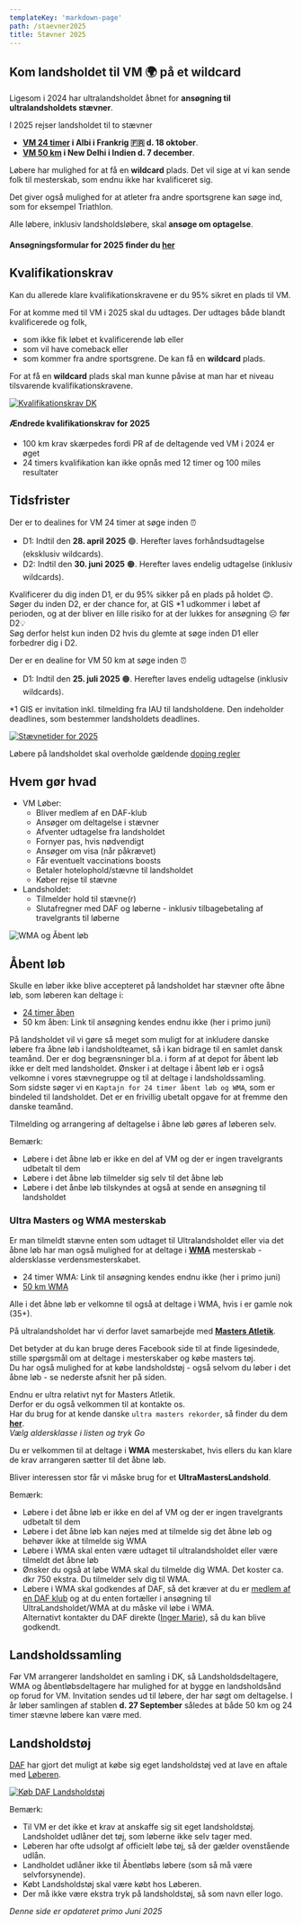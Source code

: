 ```yaml
---
templateKey: 'markdown-page'
path: /staevner2025
title: Stævner 2025
---
```

###

##
## Kom landsholdet til VM 🌍 på et wildcard

Ligesom i 2024 har ultralandsholdet åbnet for **ansøgning til ultralandsholdets stævner**.

I 2025 rejser landsholdet til to stævner

* **[VM 24 timer](https://iau-ultramarathon.org/2025-iau-24-hour-world-championship-announcement.html) i Albi i Frankrig 🇫🇷 d. 18 oktober**.  
* **[VM 50 km](https://iau-ultramarathon.org/india-to-host-the-2025-iau-50-km-world-championship.html) i New Delhi i Indien d. 7 december**.  

Løbere har mulighed for at få en **wildcard** plads. Det vil sige at vi kan sende folk til mesterskab, som endnu ikke har kvalificeret sig.

Det giver også mulighed for at atleter fra andre sportsgrene kan søge ind, som for eksempel Triathlon.

Alle løbere, inklusiv landsholdsløbere, skal **ansøge om optagelse**.

####  **Ansøgningsformular** for 2025 finder du **[her](https://forms.gle/hBEDXsF1hKWVN14q7)**

##
## Kvalifikationskrav

Kan du allerede klare kvalifikationskravene er du 95% sikret en plads til VM. 

For at komme med til VM i 2025 skal du udtages. Der udtages både blandt kvalificerede og folk, 
* som ikke fik løbet et kvalificerende løb eller 
* som vil have comeback eller
* som kommer fra andre sportsgrene. 
De kan få en **wildcard** plads.

For at få en **wildcard** plads skal man kunne påvise at man har et niveau tilsvarende kvalifikationskravene.  

<a href="https://bit.ly/ul-kk" target="_blank" rel="noreferrer">
<img src="../../img/staevner/KK-pub-2025.png" alt="Kvalifikationskrav DK" style="background-image:none;"/>
</a>  
<br>

#### Ændrede kvalifikationskrav for 2025  

* 100 km krav skærpedes fordi PR af de deltagende ved VM i 2024 er øget  
* 24 timers kvalifikation kan ikke opnås med 12 timer og 100 miles resultater  

##
## Tidsfrister

Der er to dealines for VM 24 timer at søge inden ⏰
* D1: Indtil den **28. april 2025** 🟢. Herefter laves forhåndsudtagelse (eksklusiv wildcards).
* D2: Indtil den **30. juni 2025** 🟠. Herefter laves endelig udtagelse (inklusiv wildcards).

Kvalificerer du dig inden D1, er du 95% sikker på en plads på holdet 😊.  
Søger du inden D2, er der chance for, at GIS *1 udkommer i løbet af perioden, og at der bliver en lille risiko for at der lukkes for ansøgning ☹️ før D2💡  
Søg derfor helst kun inden D2 hvis du glemte at søge inden D1 eller forbedrer dig i D2.

Der er en dealine for VM 50 km at søge inden ⏰
* D1: Indtil den **25. juli 2025** 🟠. Herefter laves endelig udtagelse (inklusiv wildcards).

*1 GIS er invitation inkl. tilmelding fra IAU til landsholdene. Den indeholder deadlines, som bestemmer landsholdets deadlines.

[![Stævnetider for 2025](../../img/staevner/SP-pub-2025.png)](https://bit.ly/ul-sp2)

Løbere på landsholdet skal overholde gældende [doping regler](https://www.antidoping.dk/)

##
## Hvem gør hvad

* VM Løber:
    * Bliver medlem af en DAF-klub
    * Ansøger om deltagelse i stævner
    * Afventer udtagelse fra landsholdet
    * Fornyer pas, hvis nødvendigt
    * Ansøger om visa (når påkrævet)
    * Får eventuelt vaccinations boosts
    * Betaler hotelophold/stævne til landsholdet
    * Køber rejse til stævne
* Landsholdet:
    * Tilmelder hold til stævne(r)
    * Slutafregner med DAF og løberne - inklusiv tilbagebetaling af travelgrants til løberne

<img src="../../img/staevner/vm-wma-aabentlob.drawio.svg" alt="WMA og Åbent løb"/>

##
## Åbent løb

Skulle en løber ikke blive accepteret på landsholdet har stævner ofte åbne løb, som løberen kan deltage i:

* [24 timer åben](https://www.albi24h.fr/)
* 50 km åben: Link til ansøgning kendes endnu ikke (her i primo juni)

På landsholdet vil vi gøre så meget som muligt for at inkludere danske løbere fra åbne løb i landsholdteamet, så i kan bidrage til en samlet dansk teamånd. 
Der er dog begrænsninger bl.a. i form af at depot for åbent løb ikke er delt med landsholdet.
Ønsker i at deltage i åbent løb er i også velkomne i vores stævnegruppe og til at deltage i landsholdssamling.  
Som sidste søger vi en `Kaptajn for 24 timer åbent løb og WMA`, som er bindeled til landsholdet. Det er en frivillig ubetalt opgave for at fremme den danske teamånd.  

Tilmelding og arrangering af deltagelse i åbne løb gøres af løberen selv.

Bemærk: 
* Løbere i det åbne løb er ikke en del af VM og der er ingen travelgrants udbetalt til dem
* Løbere i det åbne løb tilmelder sig selv til det åbne løb
* Løbere i det ånbe løb tilskyndes at også at sende en ansøgning til landsholdet

### Ultra Masters og WMA mesterskab

Er man tilmeldt stævne enten som udtaget til Ultralandsholdet eller via det åbne løb har man også mulighed for at deltage i **[WMA](https://world-masters-athletics.org/championships/)** mesterskab - aldersklasse verdensmesterskabet.  

* 24 timer WMA: Link til ansøgning kendes endnu ikke (her i primo juni)
* [50 km WMA](https://world-masters-athletics.org/championships/2025-iau-50k-world-championship/)

Alle i det åbne løb er velkomne til også at deltage i WMA, hvis i er gamle nok (35+).

På ultralandsholdet har vi derfor lavet samarbejde med **[Masters Atletik](https://www.facebook.com/groups/399591766775129)**.  

Det betyder at du kan bruge deres Facebook side til at finde ligesindede, stille spørgsmål om at deltage i mesterskaber og købe masters tøj.  
Du har også mulighed for at købe landsholdstøj - også selvom du løber i det åbne løb - se nederste afsnit her på siden.  

Endnu er ultra relativt nyt for Masters Atletik.  
Derfor er du også velkommen til at kontakte os.  
Har du brug for at kende danske `ultra masters rekorder`, så finder du dem **[her](https://statistik.d-u-v.org/getintbestlist.php?year=all&dist=24h&gender=M&cat=all&nat=DEN&label=&hili=none&tt=netto&Submit.x=5&Submit.y=6)**.  
_Vælg aldersklasse i listen og tryk Go_

Du er velkommen til at deltage i **WMA** mesterskabet, hvis ellers du kan klare de krav arrangøren sætter til det åbne løb.  

Bliver interessen stor får vi måske brug for et **UltraMastersLandshold**.  

Bemærk: 
* Løbere i det åbne løb er ikke en del af VM og der er ingen travelgrants udbetalt til dem
* Løbere i det åbne løb kan nøjes med at tilmelde sig det åbne løb og behøver ikke at tilmelde sig WMA
* Løbere i WMA skal enten være udtaget til ultralandsholdet eller være tilmeldt det åbne løb
* Ønsker du også at løbe WMA skal du tilmelde dig WMA. Det koster ca. dkr 750 ekstra. Du tilmelder selv dig til WMA.
* Løbere i WMA skal godkendes af DAF, så det kræver at du er [medlem af en DAF klub](https://connect.atletik.dk/Clubs) og at du enten fortæller i ansøgning til UltraLandsholdet/WMA at du måske vil løbe i WMA.  
Alternativt kontakter du DAF direkte ([Inger Marie](https://dansk-atletik.dk/forbundet/kontakt-daf/#stabsfunktioner)), så du kan blive godkendt.

##
<h2 id="landsholdssamling">Landsholdssamling</h2>

Før VM arrangerer landsholdet en samling i DK, så Landsholdsdeltagere, WMA og åbentløbsdeltagere har mulighed for at bygge en landsholdsånd op forud for VM.
Invitation sendes ud til løbere, der har søgt om deltagelse.
I år løber samlingen af stablen **d. 27 September** således at både 50 km og 24 timer stævne løbere kan være med.

##
<h2 id="landsholdstoj">Landsholdstøj</h2>

[DAF](https://dansk-atletik.dk/nyheder/2024/05/bliv-godt-klaedt-paa-med-dafs-kollektion-hos-loeberen/) har gjort det muligt at købe sig eget landsholdstøj ved at lave en aftale med [Løberen](https://www.loberen.dk/daf).

[![Køb DAF Landsholdstøj](../../img/staevner/LoberenDafToj.png)](https://www.loberen.dk/daf)

Bemærk:
* Til VM er det ikke et krav at anskaffe sig sit eget landsholdstøj. Landsholdet udlåner det tøj, som løberne ikke selv tager med.
* Løberen har ofte udsolgt af officielt løbe tøj, så der gælder ovenstående udlån.
* Landholdet udlåner ikke til Åbentløbs løbere (som så må være selvforsynende).
* Købt Landsholdstøj skal være købt hos Løberen.
* Der må ikke være ekstra tryk på landsholdstøj, så som navn eller logo.

_Denne side er opdateret primo Juni 2025_
